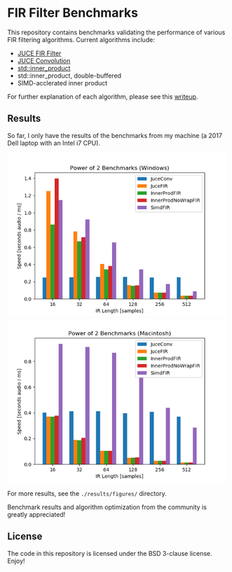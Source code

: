 # FIR Filter Benchmarks

This repository contains benchmarks validating the performance
of various FIR filtering algorithms. Current algorithms include:
- [JUCE FIR Filter](https://docs.juce.com/master/classdsp_1_1FIR_1_1Filter.html)
- [JUCE Convolution](https://docs.juce.com/master/classdsp_1_1Convolution.html)
- [std::inner_product](https://en.cppreference.com/w/cpp/algorithm/inner_produc)
- std::inner_product, double-buffered
- SIMD-acclerated inner product

For further explanation of each algorithm, please see this
[writeup](https://ccrma.stanford.edu/~jatin/Notebooks/FIRBenchmarks.html).

## Results

So far, I only have the results of the benchmarks from my machine
(a 2017 Dell laptop with an Intel i7 CPU).

<img src="./results/figures/win_pow.PNG" alt="Pic" width="500">
<img src="./results/figures/mac_pow.PNG" alt="Pic" width="500">

For more results, see the `./results/figures/` directory.

Benchmark results and algorithm optimization from the community
is greatly appreciated!

## License

The code in this repository is licensed under the BSD 3-clause 
license. Enjoy!
